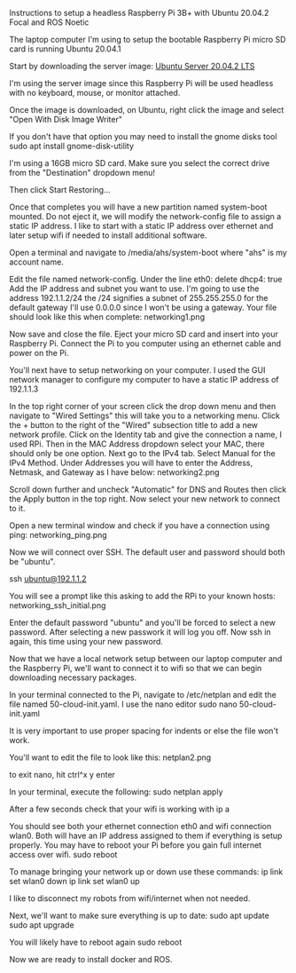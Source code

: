 Instructions to setup a headless Raspberry Pi 3B+ with Ubuntu 20.04.2 Focal and ROS Noetic

The laptop computer I'm using to setup the bootable Raspberry Pi micro SD card is running Ubuntu 20.04.1

Start by downloading the server image:
[Ubuntu Server 20.04.2 LTS](https://ubuntu.com/download/raspberry-pi)

I'm using the server image since this Raspberry Pi will be used headless with no keyboard, mouse, or monitor attached.

Once the image is downloaded, on Ubuntu, right click the image and select "Open With Disk Image Writer"

If you don't have that option you may need to install the gnome disks tool
sudo apt install gnome-disk-utility

I'm using a 16GB micro SD card. Make sure you select the correct drive from the "Destination" dropdown menu!

Then click Start Restoring...

Once that completes you will have a new partition named system-boot mounted. Do not eject it, we will modify the network-config file to assign a static IP address. I like to start with a static IP address over ethernet and later setup wifi if needed to install additional software.

Open a terminal and navigate to /media/ahs/system-boot where "ahs" is my account name.

Edit the file named network-config. Under the line eth0: 
delete dhcp4: true
Add the IP address and subnet you want to use. I'm going to use the address 192.1.1.2/24 the /24 signifies a subnet of 255.255.255.0 for the default gateway I'll use 0.0.0.0 since I won't be using a gateway. Your file should look like this when complete:
networking1.png

Now save and close the file. Eject your micro SD card and insert into your Raspberry Pi. Connect the Pi to you computer using an ethernet cable and power on the Pi.

You'll next have to setup networking on your computer. I used the GUI network manager to configure my computer to have a static IP address of 192.1.1.3

In the top right corner of your screen click the drop down menu and then navigate to "Wired Settings" this will take you to a networking menu. Click the + button to the right of the "Wired" subsection title to add a new network profile. Click on the Identity tab and give the connection a name, I used RPi. Then in the MAC Address dropdown select your MAC, there should only be one option. Next go to the IPv4 tab. Select Manual for the IPv4 Method. Under Addresses you will have to enter the Address, Netmask, and Gateway as I have below:
networking2.png

Scroll down further and uncheck "Automatic" for DNS and Routes then click the Apply button in the top right. Now select your new network to connect to it.

Open a new terminal window and check if you have a connection using ping:
networking_ping.png

Now we will connect over SSH. The default user and password should both be "ubuntu".

ssh ubuntu@192.1.1.2

You will see a prompt like this asking to add the RPi to your known hosts:
networking_ssh_initial.png

Enter the default password "ubuntu" and you'll be forced to select a new password. After selecting a new passwork it will log you off. Now ssh in again, this time using your new password.

Now that we have a local network setup between our laptop computer and the Raspberry Pi, we'll want to connect it to wifi so that we can begin downloading necessary packages.

In your terminal connected to the Pi, navigate to /etc/netplan and edit the file named 50-cloud-init.yaml. I use the nano editor 
sudo nano 50-cloud-init.yaml

It is very important to use proper spacing for indents or else the file won't work.

You'll want to edit the file to look like this:
netplan2.png

to exit nano, hit ctrl^x y enter

In your terminal, execute the following:
sudo netplan apply

After a few seconds check that your wifi is working with
ip a

You should see both your ethernet connection eth0 and wifi connection wlan0. Both will have an IP address assigned to them if everything is setup properly. You may have to reboot your Pi before you gain full internet access over wifi.
sudo reboot

To manage bringing your network up or down use these commands:
ip link set wlan0 down
ip link set wlan0 up

I like to disconnect my robots from wifi/internet when not needed.

Next, we'll want to make sure everything is up to date:
sudo apt update
sudo apt upgrade

You will likely have to reboot again
sudo reboot

Now we are ready to install docker and ROS.
